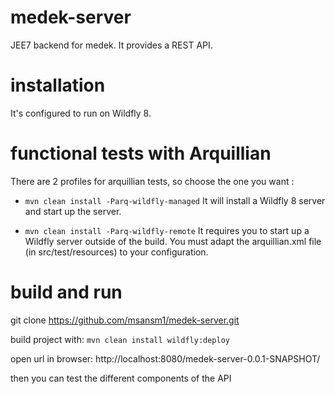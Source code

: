 # medek-server #

JEE7 backend for medek. It provides a REST API.

# installation #

It's configured to run on Wildfly 8.

# functional tests with Arquillian #

There are 2 profiles for arquillian tests, so choose the one you want :

* ``mvn clean install -Parq-wildfly-managed``
    It will install a Wildfly 8 server and start up the server.

* ``mvn clean install -Parq-wildfly-remote``
    It requires you to start up a Wildfly server outside of the build.
	You must adapt the arquillian.xml file (in src/test/resources) to your configuration.

# build and run #

git clone https://github.com/msansm1/medek-server.git

build project with: ``mvn clean install wildfly:deploy``

open url in browser: http://localhost:8080/medek-server-0.0.1-SNAPSHOT/

then you can test the different components of the API